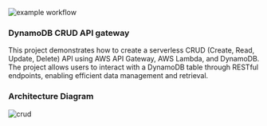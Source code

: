 ![example workflow](https://github.com/zablon-oigo/dynamodb-crud-api-gateway/actions/workflows/deploy.yml/badge.svg)
### DynamoDB CRUD API gateway
This project demonstrates how to create a serverless CRUD (Create, Read, Update, Delete) API using AWS API Gateway, AWS Lambda, and DynamoDB. The project allows users to interact with a DynamoDB table through RESTful endpoints, enabling efficient data management and retrieval.
### Architecture Diagram

![crud](https://github.com/user-attachments/assets/df6b2bdd-b2f4-4718-adc3-4d6ad73170d8)
